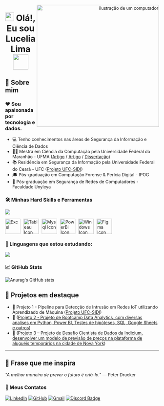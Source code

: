 <p align="right">
  <img src="https://media.giphy.com/media/paTz7UZbPfTZFRYnnB/giphy.gif"1622566380" alt="ilustração de um computador" min-width="400px" max-width="400px" width="400px" align="right">
</p>




<h1 align="center">
<img src="https://media.giphy.com/media/hvRJCLFzcasrR4ia7z/giphy.gif" width="28">
Olá!, Eu sou Lucelia Lima<img src="https://media.giphy.com/media/kMbO7PDtEDB3nebirI/giphy.gif" width="50">
</h1>

## 🧠 Sobre mim
### ❤️ Sou apaixonada por tecnologia e dados.

- 💻 Tenho conhecimentos nas áreas de Segurança da Informação e Ciência de Dados
- 👩‍🎓 Mestra em Ciência da Computação pela Universidade Federal do Maranhão - UFMA ([Artigo](https://sol.sbc.org.br/index.php/sbsi_estendido/article/view/21602) / [Artigo](https://ojs.observatoriolatinoamericano.com/ojs/index.php/olel/article/view/3352) / [Dissertação](https://tedebc.ufma.br/jspui/handle/tede/4731)) 
 - 📚 Residência em Segurança da Informação pela Universidade Federal do Ceará - UFC ([Projeto UFC-SIDI](https://github.com/Projeto-UFC-SiDi/projeto-ufc-sidi))
 - 🎓 Pós-graduação em Computação Forense & Perícia Digital - IPOG
 - 📒 Pós-graduação em Segurança de Redes de Computadores - Faculdade Unyleya


### 🛠️ Minhas Hard Skills e Ferramentas

<p align="left">
  <a href="https://skillicons.dev">
    <img src="https://skillicons.dev/icons?i=python,postgres,git,aws,github,linux,powershell,vscode,notion,sklearn" />
  </a>
</p>

<!--![SQLServer](https://img.shields.io/badge/SQLServer-%23DB2A20.svg?style=flat-square&labelColor=%23414141&logo=microsoftsqlserver&logoColor=white)-->


<div style="display: flex; align-items: center; gap: 10px;">
  <img src="https://img.icons8.com/?size=100&id=UECmBSgBOvPT&format=png&color=000000" alt="Excel" width="50">
  <img src="https://img.icons8.com/?size=100&id=9Kvi1p1F0tUo&format=png&color=000000" alt="Tableau Icon" width="50">
  <img src="https://img.icons8.com/?size=100&id=UFXRpPFebwa2&format=png&color=000000" alt="Mysql Icon" width="50">
  <img src="https://img.icons8.com/?size=100&id=3sGOUDo9nJ4k&format=png&color=000000" alt="PowerBi Icon" width="50">
  <img src="https://img.icons8.com/?size=100&id=TuXN3JNUBGOT&format=png&color=000000" alt="Windows Icon" width="50">
  <img src="https://img.icons8.com/?size=100&id=W0YEwBDDfTeu&format=png&color=000000" alt="Figma Icon" width="50">
</div>





          
### 🌱 Linguagens que estou estudando:

<p align="left">
  <a href="https://skillicons.dev">
    <img src="https://skillicons.dev/icons?i=javascript,java,r,mongodb" />
  </a>
</p>
          
          
  
### 📈  GitHub Stats
![Anurag's GitHub stats](https://github-readme-stats.vercel.app/api?username=LuceliaLima&show_icons=true&theme=radical)


## 🚀 Projetos em destaque

- 🔗 Projeto 1 - Pipeline para Detecção de Intrusão em Redes IoT utilizando Aprendizado de Máquina ([Projeto UFC-SIDI](https://github.com/Projeto-UFC-SiDi/projeto-ufc-sidi))
- 🔗 ([Projeto 2 - Projeto de Bootcamp Data Analytics, com diversas analises em Python, Power BI, Testes de hipóteses, SQL, Google Sheets e outros](https://github.com/LuceliaLima/bootcamp_data_analytics.git))
- 🔗 ([Projeto 3 – Projeto de Desafio Cientista de Dados da Indicium, desenvolver um modelo de previsão de preços na plataforma de aluguéis temporários na cidade de Nova York](https://github.com/LuceliaLima/LH_CD_LUCELIA.git))

---

## 💬 Frase que me inspira

_"A melhor maneira de prever o futuro é criá-lo."_ — Peter Drucker


### 📱 Meus Contatos

[![LinkedIn](https://img.shields.io/badge/LinkedIn-0077B5?style=for-the-badge&logo=linkedin&logoColor=white)](https://www.linkedin.com/in/lucelialima/)
[![GitHub](https://img.shields.io/badge/GitHub-000?style=for-the-badge&logo=github&logoColor=30A3DC)](https://github.com/LuceliaLima)
[![Gmail](https://img.shields.io/badge/-celia.lsouza@gmail.com-c14438?style=flat-square&logo=Gmail&logoColor=white&link=mailto:celia.lsouza@gmail.com)](mailto:celia.lsouza@gmail.com)
[![Discord Badge](https://img.shields.io/badge/Discord-5865F2?style=for-the-badge&logo=discord&logoColor=white)](https://discord.gg/975867179989889054)













<!--
**LuceliaLima/LuceliaLima** is a ✨ _special_ ✨ repository because its `README.md` (this file) appears on your GitHub profile.

Here are some ideas to get you started:

- 🔭 I’m currently working on ...
- 🌱 I’m currently learning ...
- 👯 I’m looking to collaborate on ...
- 🤔 I’m looking for help with ...
- 💬 Ask me about ...
- 📫 How to reach me: ...
- 😄 Pronouns: ...
- ⚡ Fun fact: ...
-->
